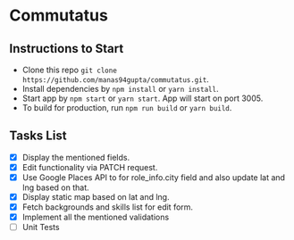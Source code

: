 # Commutatus

## Instructions to Start

*   Clone this repo `git clone https://github.com/manas94gupta/commutatus.git`.
*   Install dependencies by `npm install` or `yarn install`.
*   Start app by `npm start` or `yarn start`. App will start on port 3005.
*   To build for production, run `npm run build` or `yarn build`.

## Tasks List

*   [x] Display the mentioned fields.
*   [x] Edit functionality via PATCH request.
*   [x] Use Google Places API to for role_info.city field and also update lat and lng based on that.
*   [x] Display static map based on lat and lng.
*   [x] Fetch backgrounds and skills list for edit form.
*   [x] Implement all the mentioned validations
*   [ ] Unit Tests
